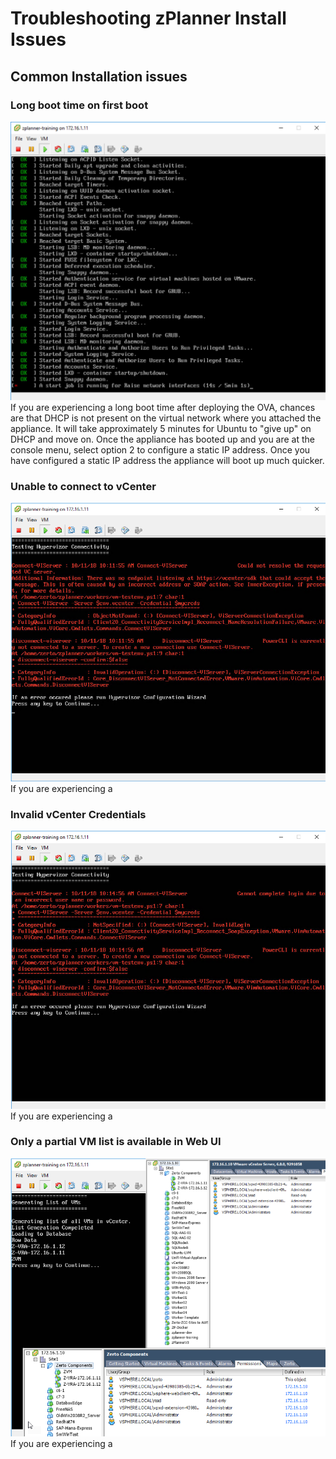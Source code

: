 # Troubleshooting zPlanner Install Issues

## Common Installation issues

### Long boot time on first boot

![no dhcp](images/dhcp-missing.png)
If you are experiencing a long boot time after deploying the OVA, chances are that DHCP is not present on the virtual network where you attached the appliance. It will take approximately 5 minutes for Ubuntu to "give up" on DHCP and move on.
Once the appliance has booted up and you are at the console menu, select option 2 to configure a static IP address. Once you have configured a static IP address the appliance will boot up much quicker.

### Unable to connect to vCenter

![vcenter hostname](images/vcenter-invalid-hostname.png)
If you are experiencing a

### Invalid vCenter Credentials

![vcenter credentials](images/vcenter-creds.png)
If you are experiencing a

### Only a partial VM list is available in Web UI

![partial vm list](images/vm-list-partial.png)
If you are experiencing a